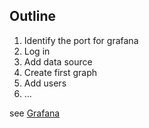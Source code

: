 ## Outline

1. Identify the port for grafana
2. Log in
3. Add data source
4. Create first graph
5. Add users
6. ...

see [Grafana](/TICK/Grafana/newDashboard.md)
